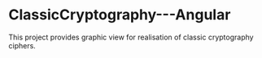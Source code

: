 # ClassicCryptography---Angular
This project provides graphic view for realisation of classic cryptography ciphers.
